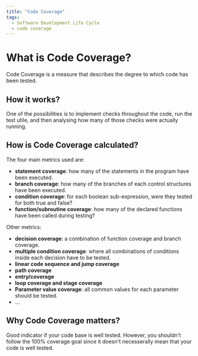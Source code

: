 ```yaml
---
title: "Code Coverage"
tags:
  - Software Development Life Cycle
  - code coverage
---
```


# What is Code Coverage?

Code Coverage is a measure that describes the degree to which code has been tested.

## How it works?

One of the possibilities is to implement checks throughout the code, run the test utile, and then analysing how many of those checks were actually running.

## How is Code Coverage calculated?

The four main metrics used are:
- __statement coverage__: how many of the statements in the program have been executed.
- __branch coverage__: how many of the branches of each control structures have been executed.
- __condition coverage__: for each boolean sub-expression, were they tested for both true and false?
- __function/subroutine coverage__: how many of the declared functions have been called during testing?

Other metrics:
- __decision coverage__: a combination of function coverage and branch coverage.
- __multiple condition coverage__: where all combinations of conditions inside each decision have to be tested.
- __linear code sequence and jump coverage__
- __path coverage__
- __entry/coverage__
- __loop coverage and stage coverage__
- __Parameter value coverage__: all common values for each parameter should be tested.
- ...

## Why Code Coverage matters?

Good indicator if your code base is well tested. However, you shouldn't follow the 100% coverage goal since it doesn't necesserally mean that your code is well tested.
